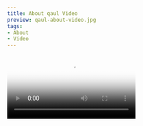 ```yaml
---
title: About qaul Video
preview: qaul-about-video.jpg
tags:
- About
- Video
---
```


<video poster="qaul-about-video.jpg" controls>
	<source src="https://get.qaul.net/video/qaul_EN_16-9_h264.mp4" type='video/mp4; codecs="avc1.4D401E, mp4a.40.2"'>
	<p><a href="https://get.qaul.net/video/qaul_EN_16-9_h264.mp4" target="_blank">Download the about qaul.net video</a></p>
</video>
